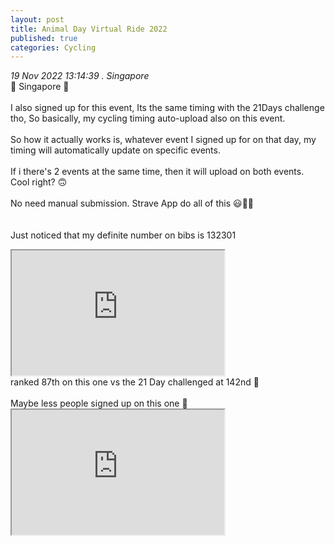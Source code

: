 ```yaml
---
layout: post
title: Animal Day Virtual Ride 2022
published: true
categories: Cycling
---
```

_19 Nov 2022 13:14:39 . Singapore_
<br>
📍 Singapore 📍
<br>
<br>
I also signed up for this event, Its the same timing with the 21Days challenge tho, So basically, my cycling timing auto-upload also on this event.
<br>
<br>
So how it actually works is, whatever event I signed up for on that day, my timing will automatically update on specific events.
<br>
<br>
If i there's 2 events at the same time, then it will upload on both events.
<br>
Cool right? 🙃
<br>
<br>
No need manual submission. Strave App do all of this 😃👌🏼
<br>
<br>
<br>
Just noticed that my definite number on bibs is 132301
<br>
<iframe src="https://drive.google.com/file/d/1s-XrWzCoW8g6-5esHF6kEIch0sFPsmk2/preview" width="340" height="200" allow="autoplay"></iframe>
<br>
ranked 87th on this one vs the 21 Day challenged at 142nd 🤔
<br>
<br>
Maybe less people signed up on this one 🤭
<br>
<iframe src="https://drive.google.com/file/d/1m_ArT3RFu60XBnukFOJqr6iMYIyfdQ0Z/preview" width="340" height="200" allow="autoplay"></iframe>


